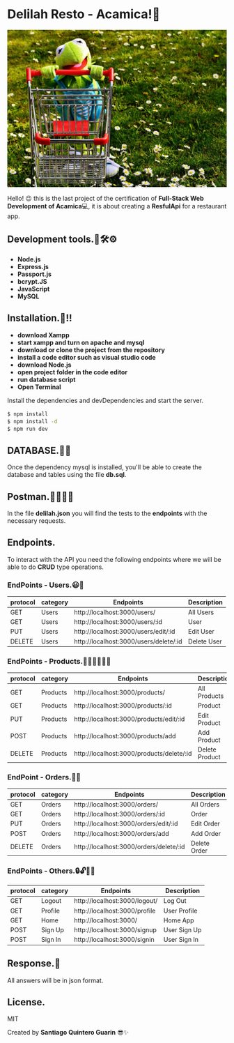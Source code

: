 # Delilah Resto - Acamica!🛒

![this is a picture of a shopping cart](./images/shopping-car.jpg)

Hello! 😉 this is the last project of the certification of **Full-Stack Web Development of Acamica**💻, it is about creating a **ResfulApi** for a restaurant app.

## Development tools.🔧🛠⚙

  - **Node.js**
  - **Express.js**
  - **Passport.js**
  - **bcrypt.JS**
  - **JavaScript**
  - **MySQL**

## Installation.📃‼

- **download Xampp**
- **start xampp and turn on apache and mysql**
- **download or clone the project from the repository**
- **install a code editor such as visual studio code**
- **download Node.js**
- **open project folder in the code editor**
- **run database script**
- **Open Terminal**

Install the dependencies and devDependencies and start the server.

```sh
$ npm install
$ npm install -d
$ npm run dev
```
## DATABASE.🔑💾

Once the dependency mysql is installed, you'll be able to create the database and tables using the file **db.sql**.

## Postman.🦸‍♀️🦸‍♂️

In the file **delilah.json** you will find the tests to the **endpoints** with the necessary requests.

## Endpoints.

To interact with the API you need the following endpoints where we will be able to do **CRUD** type operations.

### EndPoints - Users.😃🤩

| protocol | category | Endpoints | Description |
| ------ | ------ | ------ | ------ |
| GET | Users | http://localhost:3000/users/ | All Users |
| GET | Users | http://localhost:3000/users/:id | User |
| PUT | Users | http://localhost:3000/users/edit/:id| Edit User |
| DELETE | Users | http://localhost:3000/users/delete/:id | Delete User |

### EndPoints - Products.🍔🌭🍟🍕🌮🥪

| protocol | category | Endpoints | Description |
| ------ | ------ | ------ | ------ |
| GET | Products | http://localhost:3000/products/ | All Products |
| GET | Products | http://localhost:3000/products/:id | Product |
| PUT | Products | http://localhost:3000/products/edit/:id | Edit Product |
| POST | Products | http://localhost:3000/products/add | Add Product |
| DELETE | Products | http://localhost:3000/products/delete/:id | Delete Product |

### EndPoint - Orders.🚀🚦

| protocol | category | Endpoints | Description |
| ------ | ------ | ------ | ------ |
| GET | Orders | http://localhost:3000/orders/ | All Orders |
| GET | Orders | http://localhost:3000/orders/:id | Order |
| PUT | Orders | http://localhost:3000/orders/edit/:id | Edit Order |
| POST | Orders | http://localhost:3000/orders/add | Add Order |
| DELETE | Orders | http://localhost:3000/orders/delete/:id | Delete Order |

### EndPoints - Others.🔒🔓📍🔑

| protocol | category | Endpoints | Description |
| ------ | ------ | ------ | ------ |
| GET | Logout | http://localhost:3000/logout/ | Log Out |
| GET | Profile | http://localhost:3000/profile | User Profile |
| GET | Home | http://localhost:3000/ | Home App |
| POST | Sign Up | http://localhost:3000/signup | User Sign Up |
| POST | Sign In | http://localhost:3000/signin | User Sign In |

## Response.📄

All answers will be in json format.

License.
----

MIT

Created by **Santiago Quintero Guarin** 😎✨